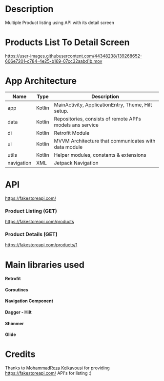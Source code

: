 # Description
Multiple Product listing using API with its detail screen

# Products List To Detail Screen
https://user-images.githubusercontent.com/44348238/139268652-606e7201-c784-4e25-b169-07cc32aabd1b.mov

# App Architecture

**Name** | **Type** | **Description**
--- | --- | ---
app | Kotlin | MainActivity, ApplicationEntry, Theme, Hilt setup.
data | Kotlin | Repositories, consists of remote API's models ans service
di | Kotlin | Retrofit Module
ui | Kotlin | MVVM Architecture that communicates with data module
utils | Kotlin | Helper modules, constants & extensions
navigation | XML | Jetpack Navigation

# API

https://fakestoreapi.com/

### Product Listing (GET)

https://fakestoreapi.com/products

### Product Details (GET)

https://fakestoreapi.com/products/1

# Main libraries used
#### Retrofit
#### Coroutines
#### Navigation Component
#### Dagger - Hilt
#### Shimmer
#### Glide

# Credits
Thanks to [MohammadReza Keikavousi](https://keikaavousi.com/) for providing https://fakestoreapi.com/ API's for listing :)
